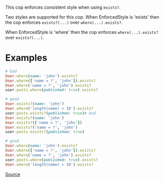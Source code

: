 
This cop enforces consistent style when using `exists?`.

Two styles are supported for this cop. When EnforcedStyle is 'exists'
then the cop enforces `exists?(...)` over `where(...).exists?`.

When EnforcedStyle is 'where' then the cop enforces
`where(...).exists?` over `exists?(...)`.

# Examples

```ruby
# bad
User.where(name: 'john').exists?
User.where(['name = ?', 'john']).exists?
User.where('name = ?', 'john').exists?
user.posts.where(published: true).exists?

# good
User.exists?(name: 'john')
User.where('length(name) > 10').exists?
user.posts.exists?(published: true)# bad
User.exists?(name: 'john')
User.exists?(['name = ?', 'john'])
User.exists?('name = ?', 'john')
user.posts.exists?(published: true)

# good
User.where(name: 'john').exists?
User.where(['name = ?', 'john']).exists?
User.where('name = ?', 'john').exists?
user.posts.where(published: true).exists?
User.where('length(name) > 10').exists?
```

[Source](http://www.rubydoc.info/gems/rubocop/RuboCop/Cop/Rails/WhereExists)